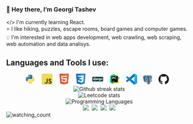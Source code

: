 ### :wave: Hey there, I’m Georgi Tashev

</> I'm currently learning React.   
:star: I like hiking, puzzles, escape rooms, board games and computer games.  
:bulb: I'm interested in web apps development, web crawling, web scraping, web automation and data analisys.  

## Languages and Tools I use:
<div align="center">
<img alt="Python" width="30px" src="https://github.com/devicons/devicon/raw/v2.14.0/icons/python/python-original.svg" />&nbsp;&nbsp;&nbsp;
<img alt="JavaScript" width="30px" src="https://github.com/devicons/devicon/blob/master/icons/javascript/javascript-original.svg">&nbsp;&nbsp;&nbsp;
<img  alt="HTML5" width="30px" src="https://github.com/devicons/devicon/blob/master/icons/html5/html5-original.svg">&nbsp;&nbsp;&nbsp;
<img  alt="CSS3" width="30px" src="https://github.com/devicons/devicon/blob/master/icons/css3/css3-original.svg">&nbsp;&nbsp;&nbsp;
<img alt="Django" width="30px" src="https://github.com/devicons/devicon/raw/v2.14.0/icons/django/django-original.svg">&nbsp;&nbsp;&nbsp;
<img alt="PyCharm" width="30px" src="https://github.com/devicons/devicon/raw/v2.14.0/icons/pycharm/pycharm-original.svg">&nbsp;&nbsp;&nbsp;
<img  alt="Visual Studio Code" width="30px" src="https://github.com/devicons/devicon/blob/master/icons/vscode/vscode-original.svg" />&nbsp;&nbsp;&nbsp;
<img alt="PostgreSQL" width="26px" src="https://github.com/devicons/devicon/raw/v2.14.0/icons/postgresql/postgresql-original.svg" />&nbsp;&nbsp;&nbsp;
<img alt="Git" width="30px" src="https://github.com/devicons/devicon/blob/master/icons/github/github-original.svg" />&nbsp;&nbsp;&nbsp;
</div>


<div align="center"> <img alt="Github streak stats" src="http://github-readme-streak-stats.herokuapp.com?user=xaoccc&theme=github-dark-blue&hide_border=true" width="495px"/>  
</div>

<div align="center">
<img alt="Leetcode stats" src="https://leetcode-stats.vercel.app/api?username=xaocccc&theme=Dark" width="495px"/>  
</div>

<div align="center">
<img alt="Programming Languages" src="https://github-readme-stats-eight-theta.vercel.app/api/top-langs/?username=xaoccc&layout=compact&theme=dark&hide_border=true" width="495px"/>  
</div>


<div align="center">     
    <a target="_blank" rel="noopener noreferrer" href="https://www.linkedin.com/in/georgi-tashev-3aab33a/"><img src="https://img.shields.io/badge/linkedin-%230077B5.svg?style=for-the-badge&logo=Linkedin&logoColor=white"></a>&nbsp;
    <a href="https://www.facebook.com/georgi.tashev"><img src="https://img.shields.io/badge/Facebook-%231877F2.svg?style=for-the-badge&logo=Facebook&logoColor=white"></a>&nbsp;
    <a href="mailto:georgi.taschev@gmail.com"><img src="https://img.shields.io/badge/Gmail-D14836?style=for-the-badge&logo=gmail&logoColor=white"></a>&nbsp;
    <a href="https://discordapp.com/users/tashev_undead#3003"><img src="https://img.shields.io/badge/Discord-%235865F2.svg?style=for-the-badge&logo=discord&logoColor=white"></a>
</div>

<img src="https://komarev.com/ghpvc/?username=xaoccc&color=brightgreen" alt="watching_count" />

